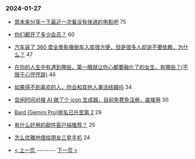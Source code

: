 ### 2024-01-27 
- [周末来分享一下最近一次看没有快进的电影吧](https://www.v2ex.com/t/1011960) 75
- [你们都开了多少会员？](https://www.v2ex.com/t/1011990) 60
- [汽车装了 360 度全景影像倒车入库很方便，但是很多人却说不要依赖，为什么？](https://www.v2ex.com/t/1012013) 47
- [在你的人生中有遇到哪些，第一眼就让你心都要融化了的女生，有哪些？(不限于心怦怦跳)](https://www.v2ex.com/t/1011977) 46
- [如果得不到喜欢的人，你会和其他人凑活结婚吗](https://www.v2ex.com/t/1012033) 34
- [空闲时间对接 AI 做了个 icon 生成器，目前免费免注册，直接用](https://www.v2ex.com/t/1011999) 30
- [Bard (Gemini Pro)排名已升至第 2](https://www.v2ex.com/t/1011958) 29
- [有什么好用的邮件客户端推荐？](https://www.v2ex.com/t/1011975) 25
- [怎么优雅地借给朋友三星手机](https://www.v2ex.com/t/1011995) 24 

- [ < 上一页 ](https://github.com/able8/v2ex-hot-record/blob/master/2024-01-26.md) -------- [ 下一页 > ](https://github.com/able8/v2ex-hot-record/blob/master/2024-01-28.md)